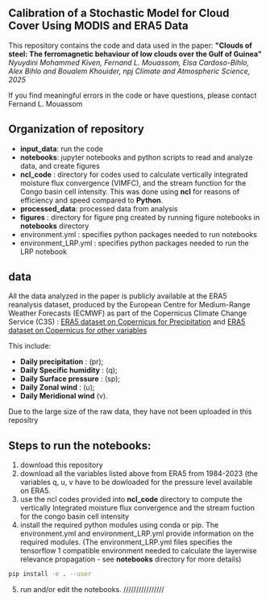 ## Calibration of a Stochastic Model for Cloud Cover Using MODIS and ERA5 Data

This repository contains the code and data used in the paper:
**"Clouds of steel: The ferromagnetic behaviour of low clouds over the Gulf of Guinea"**
*Nyuydini Mohammed Kiven, Fernand L. Mouassom, Elsa Cardoso-Bihlo, Alex Bihlo and Boualem Khouider, npj Climate and Atmospheric Science, 2025*

If you find meaningful errors in the code or have questions, please contact Fernand L. Mouassom 

## Organization of repository 
* **input_data**: run the code 
* **notebooks**: jupyter notebooks and python scripts to read and analyze data, and create figures
* **ncl_code** : directory for codes used to calculate vertically integrated moisture flux convergence (VIMFC), and the stream function for the Congo basin cell intensity. This was done using **ncl** for reasons of efficiency and speed compared to **Python**.
* **processed_data**: processed data from analysis
* **figures** :  directory for figure png created by running figure notebooks in **notebooks** directory
* environment.yml : specifies python packages needed to run notebooks
* environment_LRP.yml : specifies python packages needed to run the LRP notebook

## data
All the data analyzed in the paper is publicly available at the ERA5 reanalysis dataset, produced by the European Centre for Medium-Range Weather Forecasts (ECMWF) as part of the Copernicus Climate Change Service (C3S) : [ERA5 dataset on Copernicus for Precipitation](https://cds.climate.copernicus.eu/datasets/reanalysis-era5-single-levels?tab=overview) and [ERA5 dataset on Copernicus for other variables](https://cds.climate.copernicus.eu/datasets/reanalysis-era5-pressure-levels?tab=overview)

This include:

* **Daily precipitation** : (pr);
* **Daily Specific humidity** : (q);
* **Daily Surface pressure** : (sp);
* **Daily Zonal wind** : (u); 
* **Daily Meridional wind** (v).
 
Due to the large size of the raw data, they have not been uploaded in this repositry 

## Steps to run the notebooks:
1. download this repository  
2. download all the variables listed  above from ERA5 from 1984-2023 (the variables q, u, v have to be dowloaded for the pressure level available on ERA5. 
3. use the ncl codes provided into **ncl_code** directory to compute the vertically Integrated moisture flux convergence and the stream fuction for the congo basin cell intensity
4. install the required python modules using conda or pip. The environment.yml and environment_LRP.yml provide information on the required modules. (The environment_LRP.yml files specifies the tensorflow 1 compatible environment needed to calculate the layerwise relevance propagation - see **notebooks** directory for more details) 
```bash
pip install -e . --user
```
5. run and/or edit the notebooks. ////////////////
